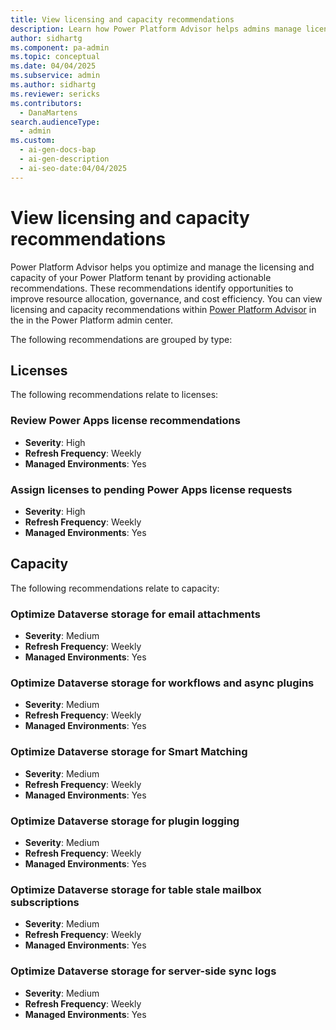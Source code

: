 ```yaml
---
title: View licensing and capacity recommendations
description: Learn how Power Platform Advisor helps admins manage licenses and capacity with weekly recommendations for better efficiency.
author: sidhartg
ms.component: pa-admin
ms.topic: conceptual
ms.date: 04/04/2025
ms.subservice: admin
ms.author: sidhartg
ms.reviewer: sericks
ms.contributors:
  - DanaMartens
search.audienceType:
  - admin
ms.custom:
  - ai-gen-docs-bap
  - ai-gen-description
  - ai-seo-date:04/04/2025
---
```


# View licensing and capacity recommendations

Power Platform Advisor helps you optimize and manage the licensing and capacity of your Power Platform tenant by providing actionable recommendations. These recommendations identify opportunities to improve resource allocation, governance, and cost efficiency. You can view licensing and capacity recommendations within [Power Platform Advisor](power-platform-advisor.md) in the  in the Power Platform admin center.

The following recommendations are grouped by type:

## Licenses

The following recommendations relate to licenses:

### Review Power Apps license recommendations

- **Severity**: High  
- **Refresh Frequency**: Weekly  
- **Managed Environments**: Yes  

### Assign licenses to pending Power Apps license requests

- **Severity**: High  
- **Refresh Frequency**: Weekly  
- **Managed Environments**: Yes  

## Capacity

The following recommendations relate to capacity:

### Optimize Dataverse storage for email attachments

- **Severity**: Medium  
- **Refresh Frequency**: Weekly  
- **Managed Environments**: Yes  

### Optimize Dataverse storage for workflows and async plugins

- **Severity**: Medium  
- **Refresh Frequency**: Weekly  
- **Managed Environments**: Yes  

### Optimize Dataverse storage for Smart Matching

- **Severity**: Medium  
- **Refresh Frequency**: Weekly  
- **Managed Environments**: Yes  

### Optimize Dataverse storage for plugin logging

- **Severity**: Medium  
- **Refresh Frequency**: Weekly  
- **Managed Environments**: Yes  

### Optimize Dataverse storage for table stale mailbox subscriptions

- **Severity**: Medium  
- **Refresh Frequency**: Weekly  
- **Managed Environments**: Yes  

### Optimize Dataverse storage for server-side sync logs

- **Severity**: Medium  
- **Refresh Frequency**: Weekly  
- **Managed Environments**: Yes  
